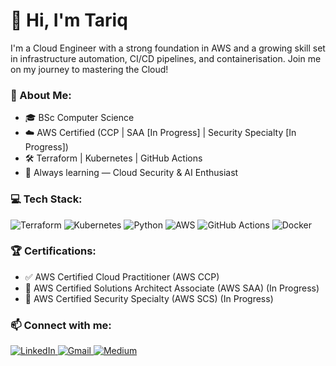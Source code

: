 # 👋 Hi, I'm Tariq

I'm a Cloud Engineer with a strong foundation in AWS and a growing skill set in infrastructure automation, CI/CD pipelines, and containerisation. Join me on my journey to mastering the Cloud!

### 🚀 About Me:

- 🎓 BSc Computer Science
- ☁️ AWS Certified (CCP | SAA [In Progress] | Security Specialty [In Progress])
- 🛠️ Terraform | Kubernetes | GitHub Actions
- 🧠 Always learning — Cloud Security & AI Enthusiast

### 💻 Tech Stack:

<p align="left">
  <img src="https://img.shields.io/badge/Terraform-7B42BC?style=for-the-badge&logo=terraform&logoColor=white" alt="Terraform" />
  <img src="https://img.shields.io/badge/Kubernetes-326CE5?style=for-the-badge&logo=kubernetes&logoColor=white" alt="Kubernetes" />
  <img src="https://img.shields.io/badge/Python-3776AB?style=for-the-badge&logo=python&logoColor=white" alt="Python" />
  <img src="https://img.shields.io/badge/AWS-FF9900?style=for-the-badge&logo=amazonaws&logoColor=white" alt="AWS" />
  <img src="https://img.shields.io/badge/GitHub%20Actions-555555?style=for-the-badge&logo=github&logoColor=white" alt="GitHub Actions" />
  <img src="https://img.shields.io/badge/Docker-2496ED?style=for-the-badge&logo=docker&logoColor=white" alt="Docker" />
</p>

### 🏆 Certifications:

- ✅ AWS Certified Cloud Practitioner (AWS CCP)
- 🔄 AWS Certified Solutions Architect Associate (AWS SAA) (In Progress)
- 🔄 AWS Certified Security Specialty (AWS SCS) (In Progress)

### 📫 Connect with me:

<p align="left">
  <a href="https://www.linkedin.com/in/tariq-jackson-96366a1b4" target="_blank">
    <img src="https://img.shields.io/badge/LinkedIn-0A66C2?style=for-the-badge&logo=linkedin&logoColor=white" alt="LinkedIn" />
  </a>
  
  <a href="mailto:tjackson3457@gmail.com">
    <img src="https://img.shields.io/badge/Gmail-D14836?style=for-the-badge&logo=gmail&logoColor=white" alt="Gmail" />
  </a>
  
  <a href="https://medium.com/@tjackson3457" target="_blank">
  <img src="https://img.shields.io/badge/Medium-12100E?style=for-the-badge&logo=medium&logoColor=white" alt="Medium" />
</a>

</p>
